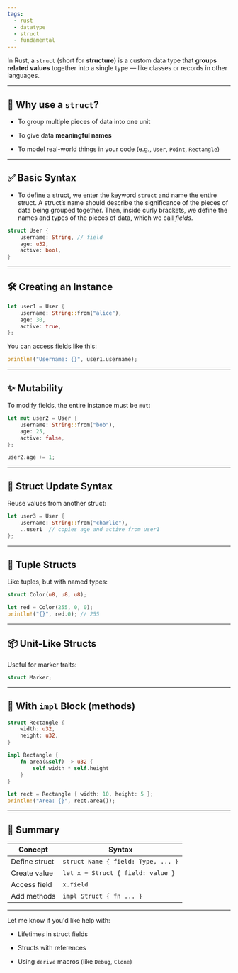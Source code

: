 ```yaml
---
tags:
  - rust
  - datatype
  - struct
  - fundamental
---
```


In Rust, a `struct` (short for **structure**) is a custom data type that **groups related values** together into a single type — like classes or records in other languages.

---

## 🧠 Why use a `struct`?

- To group multiple pieces of data into one unit
    
- To give data **meaningful names**
    
- To model real-world things in your code (e.g., `User`, `Point`, `Rectangle`)
    

---

## ✅ Basic Syntax

- To define a struct, we enter the keyword `struct` and name the entire struct. A struct’s name should describe the significance of the pieces of data being grouped together. Then, inside curly brackets, we define the names and types of the pieces of data, which we call _fields_.

```rust
struct User {
    username: String, // field
    age: u32,
    active: bool,
}
```

---

## 🛠 Creating an Instance

```rust
let user1 = User {
    username: String::from("alice"),
    age: 30,
    active: true,
};
```

You can access fields like this:

```rust
println!("Username: {}", user1.username);
```

---

## ✨ Mutability

To modify fields, the entire instance must be `mut`:

```rust
let mut user2 = User {
    username: String::from("bob"),
    age: 25,
    active: false,
};

user2.age += 1;
```

---

## 🧱 Struct Update Syntax

Reuse values from another struct:

```rust
let user3 = User {
    username: String::from("charlie"),
    ..user1  // copies age and active from user1
};
```

---

## 🧩 Tuple Structs

Like tuples, but with named types:

```rust
struct Color(u8, u8, u8);

let red = Color(255, 0, 0);
println!("{}", red.0); // 255
```

---

## 📦 Unit-Like Structs

Useful for marker traits:

```rust
struct Marker;
```

---

## 🔧 With `impl` Block (methods)

```rust
struct Rectangle {
    width: u32,
    height: u32,
}

impl Rectangle {
    fn area(&self) -> u32 {
        self.width * self.height
    }
}
```

```rust
let rect = Rectangle { width: 10, height: 5 };
println!("Area: {}", rect.area());
```

---

## 🧠 Summary

|Concept|Syntax|
|---|---|
|Define struct|`struct Name { field: Type, ... }`|
|Create value|`let x = Struct { field: value }`|
|Access field|`x.field`|
|Add methods|`impl Struct { fn ... }`|

---

Let me know if you'd like help with:

- Lifetimes in struct fields
    
- Structs with references
    
- Using `derive` macros (like `Debug`, `Clone`)